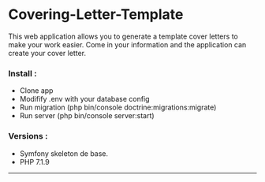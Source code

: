 <h1>Covering-Letter-Template</h1>

<p>This web application allows you to generate a template
cover letters to make your work easier. Come in
your information and the application can create your cover letter.</p>

<h3>Install : </h3>
<ul>
    <li>Clone app</li>
    <li>Modifify .env with your database config</li>
    <li>Run migration (php bin/console doctrine:migrations:migrate)</li>
    <li>Run server (php bin/console server:start)</li>
</ul>

<h3>Versions :</h3>
<ul>
    <li>Symfony skeleton de base.</li>
    <li>PHP 7.1.9</li>
</ul>

<hr>

